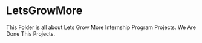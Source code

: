 # LetsGrowMore
This Folder is all about Lets Grow More Internship Program Projects. We Are Done This Projects.
